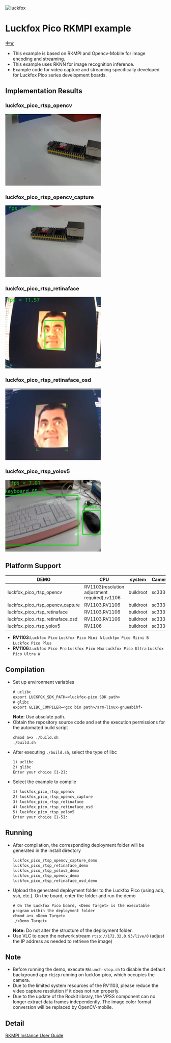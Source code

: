 ![luckfox](https://github.com/LuckfoxTECH/luckfox-pico/assets/144299491/cec5c4a5-22b9-4a9a-abb1-704b11651e88)
# Luckfox Pico RKMPI example
[中文](./README_CN.md)
+ This example is based on RKMPI and Opencv-Mobile for image encoding and streaming.
+ This example uses RKNN for image recognition inference.
+ Example code for video capture and streaming specifically developed for Luckfox Pico series development boards.

## Implementation Results
### luckfox_pico_rtsp_opencv   
<img src="images/luckfox_pico_rtsp_opencv.jpg" alt="luckfox_pico_rtsp_opencv" width="300">

### luckfox_pico_rtsp_opencv_capture
<img src="images/luckfox_pico_rtsp_opencv_capture.jpg" alt="luckfox_pico_rtsp_opencv_capture" width="300">

### luckfox_pico_rtsp_retinaface   
<img src="images/luckfox_pico_rtsp_retinaface.jpg" alt="luckfox_pico_rtsp_retinaface" width="300">

### luckfox_pico_rtsp_retinaface_osd 
<img src="images/luckfox_pico_rtsp_retinaface_osd.jpg" alt="luckfox_pico_rtsp_retinaface_osd" width="300">

### luckfox_pico_rtsp_yolov5        
<img src="images/luckfox_pico_rtsp_yolov5.jpg" alt="luckfox_pico_rtsp_yolov5" width="300">

## Platform Support
 DEMO                           | CPU | system | Camera |
------------------------------- | --- | ---- | ------- |
luckfox_pico_rtsp_opencv        | RV1103(resolution adjustment required),rv1106 | buildroot | sc3336
luckfox_pico_rtsp_opencv_capture| RV1103,RV1106 | buildroot | sc3336 
luckfox_pico_rtsp_retinaface    | RV1103,RV1106 | buildroot | sc3336 
luckfox_pico_rtsp_retinaface_osd| RV1103,RV1106 | buildroot | sc3336 
luckfox_pico_rtsp_yolov5        | RV1106        | buildroot | sc3336 

+ **RV1103**:`Luckfox Pico` `Luckfox Pico Mini A` `Luckfpx Pico Miini B` `Luckfox Pico Plus`
+ **RV1106**:`Luckfox Pico Pro` `Luckfox Pico Max` `Luckfox Pico Ultra` `Luckfox Pico Ultra W`

## Compilation
+ Set up environment variables
    ```
    # uclibc
    export LUCKFOX_SDK_PATH=<luckfox-pico SDK path>
    # glibc
    export GLIBC_COMPILER=<gcc bin path>/arm-linux-gnueabihf-
    ```
    **Note**: Use absolute path.
+ Obtain the repository source code and set the execution permissions for the automated build script
    ```
    chmod a+x ./build.sh
    ./build.sh
    ```
+ After executing `./build.sh`, select the type of libc
    ```
    1) uclibc
    2) glibc
    Enter your choice [1-2]:
    ```
+ Select the example to compile
    ```
    1) luckfox_pico_rtsp_opencv
    2) luckfox_pico_rtsp_opencv_capture
    3) luckfox_pico_rtsp_retinaface
    4) luckfox_pico_rtsp_retinaface_osd
    5) luckfox_pico_rtsp_yolov5
    Enter your choice [1-5]:
    ```

## Running
+ After compilation, the corresponding deployment folder will be generated in the install directory
    ```
    luckfox_pico_rtsp_opencv_capture_demo  
    luckfox_pico_rtsp_retinaface_demo
    luckfox_pico_rtsp_yolov5_demo
    luckfox_pico_rtsp_opencv_demo          
    luckfox_pico_rtsp_retinaface_osd_demo
    ```
+ Upload the generated deployment folder to the Luckfox Pico (using adb, ssh, etc.). On the board, enter the folder and run the demo
    ```
    # On the Luckfox Pico board, <Demo Target> is the executable program within the deployment folder
    chmod a+x <Demo Target>
    ./<Demo Target>
    ```
    **Note:** Do not alter the structure of the deployment folder.
+ Use VLC to open the network stream `rtsp://172.32.0.93/live/0` (adjust the IP address as needed to retrieve the image)


## Note
+ Before running the demo, execute `RkLunch-stop.sh` to disable the default background app `rkicp` running on luckfox-pico, which occupies the camera.
+ Due to the limited system resources of the RV1103, please reduce the video capture resolution if it does not run properly.
+ Due to the update of the Rockit library, the VPSS component can no longer extract data frames independently. The image color format conversion will be replaced by OpenCV-mobile.

## Detail
[RKMPI Instance User Guide](https://wiki.luckfox.com/Luckfox-Pico/Luckfox-Pico-RV1106/Luckfox-Pico-Ultra-W/Luckfox-Pico-GPIO/RKMPI-example)